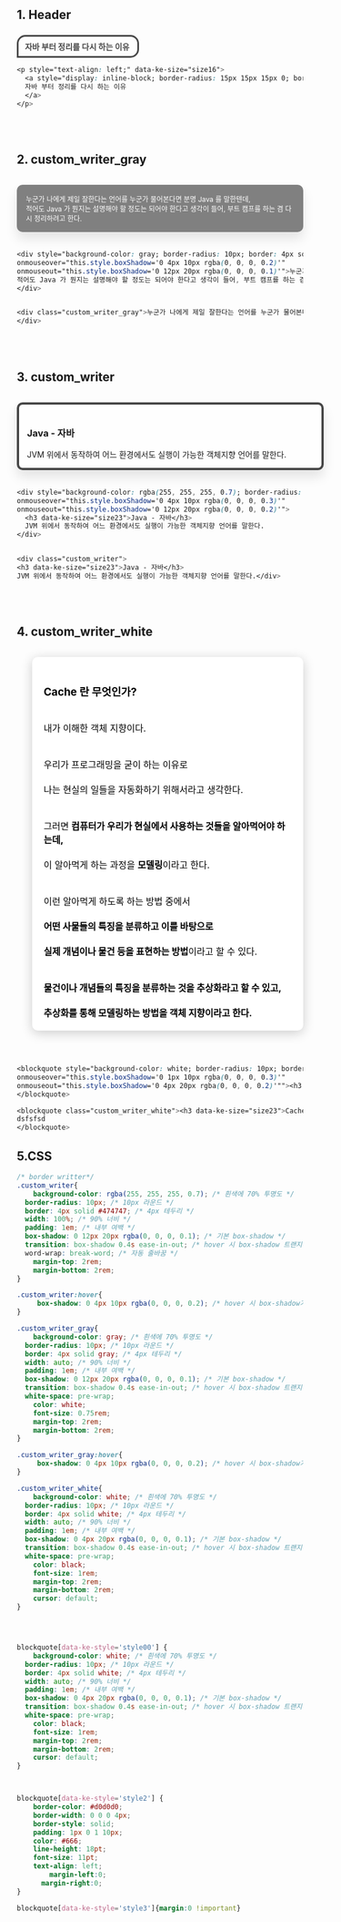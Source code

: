 ## 1. Header 
### 
<p style="text-align: left;" data-ke-size="size16">
  <a style="display: inline-block; border-radius: 15px 15px 15px 0; border: 3px solid #474747; padding: 0.5em 1em 0.5em 0.8em; color: #474747; font-weight: bold;" data-ke-size="size23">
  자바 부터 정리를 다시 하는 이유
  </a>
</p>

```css
<p style="text-align: left;" data-ke-size="size16">
  <a style="display: inline-block; border-radius: 15px 15px 15px 0; border: 3px solid #474747; padding: 0.5em 1em 0.5em 0.8em; color: #474747; font-weight: bold;" data-ke-size="size23">
  자바 부터 정리를 다시 하는 이유
  </a>
</p>
```

<br><br>

## 2. custom_writer_gray
<div style="background-color: gray; border-radius: 10px; border: 4px solid gray; width: auto; padding: 1em; box-shadow: 0 12px 20px rgba(0, 0, 0, 0.1); transition: box-shadow 0.4s ease-in-out; white-space: pre-wrap; color: white; font-size: 0.75rem; margin-top: 2rem; margin-bottom: 2rem;"
onmouseover="this.style.boxShadow='0 4px 10px rgba(0, 0, 0, 0.2)'" 
onmouseout="this.style.boxShadow='0 12px 20px rgba(0, 0, 0, 0.1)'">누군가 나에게 제일 잘한다는 언어를 누군가 물어본다면 분명 Java 를 말한텐데, 
적어도 Java 가 뭔지는 설명해야 할 정도는 되어야 한다고 생각이 들어, 부트 캠프를 하는 겸 다시 정리하려고 한다.
</div>

```css
<div style="background-color: gray; border-radius: 10px; border: 4px solid gray; width: auto; padding: 1em; box-shadow: 0 12px 20px rgba(0, 0, 0, 0.1); transition: box-shadow 0.4s ease-in-out; white-space: pre-wrap; color: white; font-size: 0.75rem; margin-top: 2rem; margin-bottom: 2rem;"
onmouseover="this.style.boxShadow='0 4px 10px rgba(0, 0, 0, 0.2)'" 
onmouseout="this.style.boxShadow='0 12px 20px rgba(0, 0, 0, 0.1)'">누군가 나에게 제일 잘한다는 언어를 누군가 물어본다면 분명 Java 를 말한텐데, 
적어도 Java 가 뭔지는 설명해야 할 정도는 되어야 한다고 생각이 들어, 부트 캠프를 하는 겸 다시 정리하려고 한다.
</div>


<div class="custom_writer_gray">누군가 나에게 제일 잘한다는 언어를 누군가 물어본다면 분명 Java 를 말한텐데, 적어도 Java 가 뭔지는 설명해야 할 정도는 되어야 한다고 생각이 들어, 부트 캠프를 하는 겸 다시 정리하려고 한다.</div>
</div>
```

<br><br>

## 3. custom_writer
<div style="background-color: rgba(255, 255, 255, 0.7); border-radius: 10px; border: 4px solid #474747; width: 100%; padding: 1em; box-shadow: 0 12px 20px rgba(0, 0, 0, 0.1); transition: box-shadow 0.4s ease-in-out; word-wrap: break-word; margin-top: 2rem; margin-bottom: 2rem;" 
onmouseover="this.style.boxShadow='0 4px 10px rgba(0, 0, 0, 0.2)'" 
onmouseout="this.style.boxShadow='0 12px 20px rgba(0, 0, 0, 0.1)'">
  <h3 data-ke-size="size23">Java - 자바</h3>
  JVM 위에서 동작하여 어느 환경에서도 실행이 가능한 객체지향 언어를 말한다.
</div>

```css
<div style="background-color: rgba(255, 255, 255, 0.7); border-radius: 10px; border: 4px solid #474747; width: 100%; padding: 1em; box-shadow: 0 12px 20px rgba(0, 0, 0, 0.1); transition: box-shadow 0.4s ease-in-out; word-wrap: break-word; margin-top: 2rem; margin-bottom: 2rem;" 
onmouseover="this.style.boxShadow='0 4px 10px rgba(0, 0, 0, 0.3)'" 
onmouseout="this.style.boxShadow='0 12px 20px rgba(0, 0, 0, 0.2)'">
  <h3 data-ke-size="size23">Java - 자바</h3>
  JVM 위에서 동작하여 어느 환경에서도 실행이 가능한 객체지향 언어를 말한다.
</div>


<div class="custom_writer">
<h3 data-ke-size="size23">Java - 자바</h3>
JVM 위에서 동작하여 어느 환경에서도 실행이 가능한 객체지향 언어를 말한다.</div>
```

<br><br>


## 4. custom_writer_white

<blockquote style="background-color: white; border-radius: 10px; border: 4px solid white; width: auto; padding: 1em; box-shadow: 0 4px 20px rgba(0, 0, 0, 0.2); transition: box-shadow 0.4s ease-in-out; white-space: pre-wrap; color: black; font-size: 1rem; margin-top: 2rem; margin-bottom: 2rem; cursor: default;" 
onmouseover="this.style.boxShadow='0 1px 10px rgba(0, 0, 0, 0.3)'" 
onmouseout="this.style.boxShadow='0 4px 20px rgba(0, 0, 0, 0.2)'"><h3 data-ke-size="size23">Cache 란 무엇인가?</h3>
내가 이해한 객체 지향이다.<br /><br />
우리가 프로그래밍을 굳이 하는 이유로<br />
나는 현실의 일들을 자동화하기 위해서라고 생각한다.<br /><br />
그러면 <b>컴퓨터가 우리가 현실에서 사용하는 것들을 알아먹어야 하는데,</b><br />
이 알아먹게 하는 과정을 <b>모델링</b>이라고 한다.<br /><br />
이런 알아먹게 하도록 하는 방법 중에서<br />
<b>어떤 사물들의 특징을 분류하고 이를 바탕으로</b><br />
<b>실제 개념이나 물건 등을 표현하는 방법</b>이라고 할 수 있다.<br /><br />
<b>물건이나 개념들의 특징을 분류하는 것을 추상화라고 할 수 있고,</b><br />
<b>추상화를 통해 모델링하는 방법을 객체 지향이라고 한다.</b>
</blockquote>

```css


<blockquote style="background-color: white; border-radius: 10px; border: 4px solid white; width: auto; padding: 1em; box-shadow: 0 4px 20px rgba(0, 0, 0, 0.1); transition: box-shadow 0.4s ease-in-out; white-space: pre-wrap; color: black; font-size: 1rem; margin-top: 2rem; margin-bottom: 2rem; cursor: default;" 
onmouseover="this.style.boxShadow='0 1px 10px rgba(0, 0, 0, 0.3)'" 
onmouseout="this.style.boxShadow='0 4px 20px rgba(0, 0, 0, 0.2)'""><h3 data-ke-size="size23">Cache 란 무엇인가?</h3>
</blockquote>
```

```css
<blockquote class="custom_writer_white"><h3 data-ke-size="size23">Cache 란 무엇인가?</h3>
dsfsfsd
</blockquote>
```


## 5.CSS


```css
/* border writter*/
.custom_writer{
	background-color: rgba(255, 255, 255, 0.7); /* 흰색에 70% 투명도 */
  border-radius: 10px; /* 10px 라운드 */
  border: 4px solid #474747; /* 4px 테두리 */
  width: 100%; /* 90% 너비 */
  padding: 1em; /* 내부 여백 */
  box-shadow: 0 12px 20px rgba(0, 0, 0, 0.1); /* 기본 box-shadow */
  transition: box-shadow 0.4s ease-in-out; /* hover 시 box-shadow 트랜지션 */
  word-wrap: break-word; /* 자동 줄바꿈 */
	margin-top: 2rem;
	margin-bottom: 2rem;
}

.custom_writer:hover{
	 box-shadow: 0 4px 10px rgba(0, 0, 0, 0.2); /* hover 시 box-shadow가 커짐 */
}

.custom_writer_gray{
	background-color: gray; /* 흰색에 70% 투명도 */
  border-radius: 10px; /* 10px 라운드 */
  border: 4px solid gray; /* 4px 테두리 */
  width: auto; /* 90% 너비 */
  padding: 1em; /* 내부 여백 */
  box-shadow: 0 12px 20px rgba(0, 0, 0, 0.1); /* 기본 box-shadow */
  transition: box-shadow 0.4s ease-in-out; /* hover 시 box-shadow 트랜지션 */
  white-space: pre-wrap;
	color: white;
	font-size: 0.75rem;
	margin-top: 2rem;
	margin-bottom: 2rem;
}

.custom_writer_gray:hover{
	 box-shadow: 0 4px 10px rgba(0, 0, 0, 0.2); /* hover 시 box-shadow가 커짐 */
}

.custom_writer_white{
	background-color: white; /* 흰색에 70% 투명도 */
  border-radius: 10px; /* 10px 라운드 */
  border: 4px solid white; /* 4px 테두리 */
  width: auto; /* 90% 너비 */
  padding: 1em; /* 내부 여백 */
  box-shadow: 0 4px 20px rgba(0, 0, 0, 0.1); /* 기본 box-shadow */
  transition: box-shadow 0.4s ease-in-out; /* hover 시 box-shadow 트랜지션 */
  white-space: pre-wrap;
	color: black;
	font-size: 1rem;
	margin-top: 2rem;
	margin-bottom: 2rem;
	cursor: default;
}




blockquote[data-ke-style='style00'] {
	background-color: white; /* 흰색에 70% 투명도 */
  border-radius: 10px; /* 10px 라운드 */
  border: 4px solid white; /* 4px 테두리 */
  width: auto; /* 90% 너비 */
  padding: 1em; /* 내부 여백 */
  box-shadow: 0 4px 20px rgba(0, 0, 0, 0.1); /* 기본 box-shadow */
  transition: box-shadow 0.4s ease-in-out; /* hover 시 box-shadow 트랜지션 */
  white-space: pre-wrap;
	color: black;
	font-size: 1rem;
	margin-top: 2rem;
	margin-bottom: 2rem;
	cursor: default;
}



blockquote[data-ke-style='style2'] {
    border-color: #d0d0d0;
    border-width: 0 0 0 4px;
    border-style: solid;
    padding: 1px 0 1 10px;
    color: #666;
    line-height: 18pt;
    font-size: 11pt;
    text-align: left;
		margin-left:0;
	  margin-right:0;
}

blockquote[data-ke-style='style3']{margin:0 !important}
```

